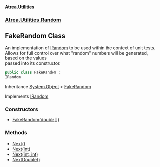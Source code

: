 #### [Atrea.Utilities](./index.md 'index')
### [Atrea.Utilities.Random](./Atrea-Utilities-Random.md 'Atrea.Utilities.Random')
## FakeRandom Class
An implementation of [IRandom](./Atrea-Utilities-Random-IRandom.md 'Atrea.Utilities.Random.IRandom') to be used within the context of unit tests.  
Allows for full control over what "random" numbers will be generated, based on the values  
passed into its constructor.  
```csharp
public class FakeRandom :
IRandom
```
Inheritance [System.Object](https://docs.microsoft.com/en-us/dotnet/api/System.Object 'System.Object') &gt; [FakeRandom](./Atrea-Utilities-Random-FakeRandom.md 'Atrea.Utilities.Random.FakeRandom')  

Implements [IRandom](./Atrea-Utilities-Random-IRandom.md 'Atrea.Utilities.Random.IRandom')  
### Constructors
- [FakeRandom(double[])](./Atrea-Utilities-Random-FakeRandom-FakeRandom(double--).md 'Atrea.Utilities.Random.FakeRandom.FakeRandom(double[])')
### Methods
- [Next()](./Atrea-Utilities-Random-FakeRandom-Next().md 'Atrea.Utilities.Random.FakeRandom.Next()')
- [Next(int)](./Atrea-Utilities-Random-FakeRandom-Next(int).md 'Atrea.Utilities.Random.FakeRandom.Next(int)')
- [Next(int, int)](./Atrea-Utilities-Random-FakeRandom-Next(int_int).md 'Atrea.Utilities.Random.FakeRandom.Next(int, int)')
- [NextDouble()](./Atrea-Utilities-Random-FakeRandom-NextDouble().md 'Atrea.Utilities.Random.FakeRandom.NextDouble()')

